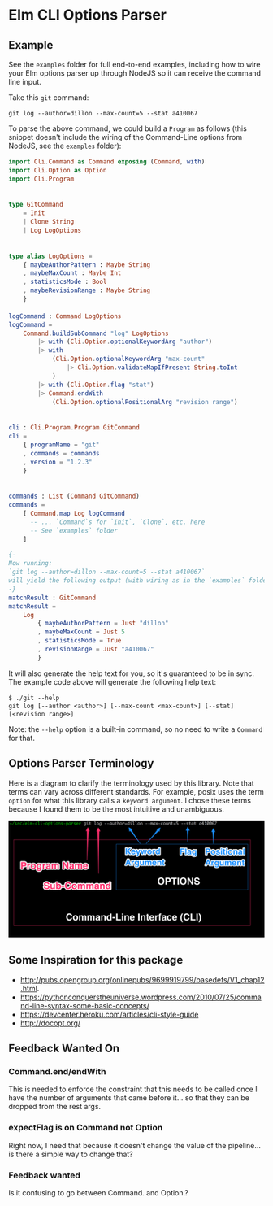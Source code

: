 # Elm CLI Options Parser

## Example

See the `examples` folder for full end-to-end examples, including how to wire
your Elm options parser up through NodeJS so it can receive the command line input.

Take this `git` command:

```console
git log --author=dillon --max-count=5 --stat a410067
```

To parse the above command, we could build a `Program` as follows (this snippet doesn't include the wiring of the Command-Line options from NodeJS, see the `examples` folder):

```elm
import Cli.Command as Command exposing (Command, with)
import Cli.Option as Option
import Cli.Program


type GitCommand
    = Init
    | Clone String
    | Log LogOptions


type alias LogOptions =
    { maybeAuthorPattern : Maybe String
    , maybeMaxCount : Maybe Int
    , statisticsMode : Bool
    , maybeRevisionRange : Maybe String
    }

logCommand : Command LogOptions
logCommand =
    Command.buildSubCommand "log" LogOptions
        |> with (Cli.Option.optionalKeywordArg "author")
        |> with
            (Cli.Option.optionalKeywordArg "max-count"
                |> Cli.Option.validateMapIfPresent String.toInt
            )
        |> with (Cli.Option.flag "stat")
        |> Command.endWith
            (Cli.Option.optionalPositionalArg "revision range")


cli : Cli.Program.Program GitCommand
cli =
    { programName = "git"
    , commands = commands
    , version = "1.2.3"
    }


commands : List (Command GitCommand)
commands =
    [ Command.map Log logCommand
      -- ... `Command`s for `Init`, `Clone`, etc. here
      -- See `examples` folder
    ]
```

```elm
{-
Now running:
`git log --author=dillon --max-count=5 --stat a410067`
will yield the following output (with wiring as in the `examples` folder):
-}
matchResult : GitCommand
matchResult =
    Log
        { maybeAuthorPattern = Just "dillon"
        , maybeMaxCount = Just 5
        , statisticsMode = True
        , revisionRange = Just "a410067"
        }
```

It will also generate the help text for you, so it's guaranteed to be in sync.
The example code above will generate the following help text:

```console
$ ./git --help
git log [--author <author>] [--max-count <max-count>] [--stat] [<revision range>]
```

Note: the `--help` option is a built-in command, so no need to write a `Command` for that.

## Options Parser Terminology

Here is a diagram to clarify the terminology used by this library. Note that
terms can vary across different standards. For example, posix uses the term
`option` for what this library calls a `keyword argument`. I chose these terms
because I found them to be the most intuitive and unambiguous.

![Options Parser](./terminology.png)

## Some Inspiration for this package

* http://pubs.opengroup.org/onlinepubs/9699919799/basedefs/V1_chap12.html.
* https://pythonconquerstheuniverse.wordpress.com/2010/07/25/command-line-syntax-some-basic-concepts/
* https://devcenter.heroku.com/articles/cli-style-guide
* http://docopt.org/

## Feedback Wanted On

### Command.end/endWith

This is needed to enforce the constraint that
this needs to be called once I have the number of arguments that came before it...
so that they can be dropped from the rest args.

### expectFlag is on Command not Option

Right now, I need that because it doesn't change the value of the pipeline... is there a simple way to change that?

### Feedback wanted

Is it confusing to go between Command. and Option.?
